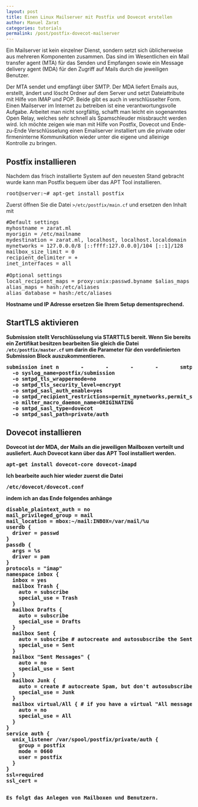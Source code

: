 ```yaml
---
layout: post
title: Einen Linux Mailserver mit Postfix und Dovecot erstellen
author: Manuel Zarat
categories: tutorials
permalink: /post/postfix-dovecot-mailserver
---
```


Ein Mailserver ist kein einzelner Dienst, sondern setzt sich üblicherweise aus mehreren Komponenten zusammen. Das sind im Wesentlichen ein Mail transfer agent (MTA) für das Senden und Empfangen sowie ein Message delivery agent (MDA) für den Zugriff auf Mails durch die jeweiligen Benutzer. 
<!--excerpt_separator-->
Der MTA sendet und empfängt über SMTP. Der MDA liefert Emails aus, erstellt, ändert und löscht Ordner auf dem Server und setzt Dateiattribute mit Hilfe von IMAP und POP. Beide gibt es auch in verschlüsselter Form. Einen Mailserver im Internet zu betreiben ist eine verantwortungsvolle Aufgabe. Arbeitet man nicht sorgfältig, schafft man leicht ein sogenanntes Open Relay, welches sehr schnell als Spamschleuder missbraucht werden wird. Ich möchte zeigen wie man mit Hilfe von Postfix, Dovecot und Ende-zu-Ende Verschlüsselung einen Emailserver installiert um die private oder firmeninterne Kommunikation wieder unter die eigene und alleinige Kontrolle zu bringen.

<h2>Postfix installieren</h2>

Nachdem das frisch installierte System auf den neuesten Stand gebracht wurde kann man Postfix bequem über das APT Tool installieren.

<pre>root@server:~# apt-get install postfix</pre>

Zuerst öffnen Sie die Datei <code>>/etc/postfix/main.cf</code> und ersetzen den Inhalt mit

<pre>
#Default settings
myhostname = zarat.ml
myorigin = /etc/mailname
mydestination = zarat.ml, localhost, localhost.localdomain 
mynetworks = 127.0.0.0/8 [::ffff:127.0.0.0]/104 [::1]/128 
mailbox_size_limit = 0
recipient_delimiter = +
inet_interfaces = all

#Optional settings
local_recipient_maps = proxy:unix:passwd.byname $alias_maps
alias_maps = hash:/etc/aliases
alias_database = hash:/etc/aliases
</pre>

<b>Hostname und IP Adresse ersetzen Sie Ihrem Setup dementsprechend.
  
<h2>StartTLS aktivieren</h2>

Submission stellt Verschlüsselung via STARTTLS bereit. Wenn Sie bereits ein Zertifikat besitzen bearbeiten Sie gleich die Datei <code>/etc/postfix/master.cf</code> um darin die Parameter für den vordefinierten Submission Block auszukommentieren.

<pre>
submission inet n       -       -       -       -       smtpd
  -o syslog_name=postfix/submission
  -o smtpd_tls_wrappermode=no
  -o smtpd_tls_security_level=encrypt
  -o smtpd_sasl_auth_enable=yes
  -o smtpd_recipient_restrictions=permit_mynetworks,permit_sasl_authenticated,reject
  -o milter_macro_daemon_name=ORIGINATING
  -o smtpd_sasl_type=dovecot
  -o smtpd_sasl_path=private/auth
</pre>

<h2>Dovecot installieren</h2>

Dovecot ist der MDA, der Mails an die jeweiligen Mailboxen verteilt und ausliefert. Auch Dovecot kann über das APT Tool installiert werden.

<pre>apt-get install dovecot-core dovecot-imapd</pre>

Ich bearbeite auch hier wieder zuerst die Datei

<pre>/etc/dovecot/dovecot.conf</pre>

indem ich an das Ende folgendes anhänge

<pre>disable_plaintext_auth = no
mail_privileged_group = mail
mail_location = mbox:~/mail:INBOX=/var/mail/%u
userdb {
  driver = passwd
}
passdb {
  args = %s
  driver = pam
}
protocols = "imap"
namespace inbox {
  inbox = yes
  mailbox Trash {
    auto = subscribe
    special_use = Trash
  }
  mailbox Drafts {
    auto = subscribe
    special_use = Drafts
  }
  mailbox Sent {
    auto = subscribe # autocreate and autosubscribe the Sent mailbox
    special_use = Sent
  }
  mailbox "Sent Messages" {
    auto = no
    special_use = Sent
  }
  mailbox Junk {
    auto = create # autocreate Spam, but don't autosubscribe
    special_use = Junk
  }
  mailbox virtual/All { # if you have a virtual "All messages" mailbox 
    auto = no
    special_use = All
  }
}
service auth {
  unix_listener /var/spool/postfix/private/auth {
    group = postfix
    mode = 0660
    user = postfix
  }
}
ssl=required
ssl_cert = </etc/ssl/certs/mailcert.pem
ssl_key = </etc/ssl/private/mail.key</pre>

Es folgt das Anlegen von Mailboxen und Benutzern.
